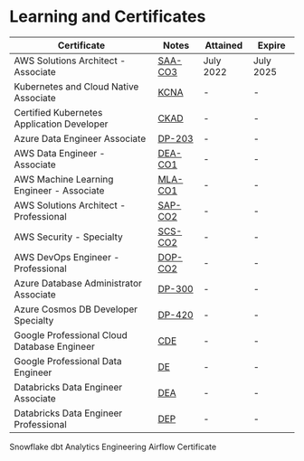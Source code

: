 # Learning and Certificates
Certificate | Notes | Attained | Expire
--- | --- | --- | ---
AWS Solutions Architect - Associate | [SAA-CO3](/AWS/SAA) | July 2022 | July 2025
Kubernetes and Cloud Native Associate | [KCNA](/Kubernetes/KCNA) | - | -
Certified Kubernetes Application Developer | [CKAD](/Kubernetes/CKAD) | - | -
Azure Data Engineer Associate | [DP-203](/Azure/DP-203) | - | -
AWS Data Engineer - Associate | [DEA-CO1](/AWS/DEA) | - | -
AWS Machine Learning Engineer - Associate | [MLA-CO1](/AWS/MLA) | - | -
AWS Solutions Architect - Professional | [SAP-CO2](/AWS/SAP) | - | -
AWS Security - Specialty | [SCS-CO2](/AWS/SCS) | - | -
AWS DevOps Engineer - Professional | [DOP-CO2](/AWS/DOP) | - | -
Azure Database Administrator Associate | [DP-300](/Azure/DP-300) | - | -
Azure Cosmos DB Developer Specialty | [DP-420](/Azure/DP-420) | - | -
Google Professional Cloud Database Engineer | [CDE](/Google/CDE) | - | -
Google Professional Data Engineer | [DE](/Google/DE) | - | -
Databricks Data Engineer Associate | [DEA](/Databricks/DEA) | - | -
Databricks Data Engineer Professional | [DEP](/Databricks/DEP) | - | -
Snowflake
dbt Analytics Engineering
Airflow Certificate
